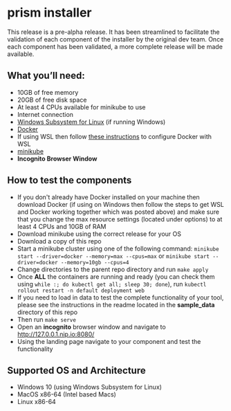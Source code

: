 # prism installer
This release is a pre-alpha release. It has been streamlined to facilitate the validation of each component of the installer by the original dev team. Once each component has been validated, a more complete release will be made available.


## What you’ll need:

+ 10GB of free memory
+ 20GB of free disk space
+ At least 4 CPUs available for minikube to use
+ Internet connection
+ [Windows Subsystem for Linux](https://docs.microsoft.com/en-us/windows/wsl/install) (if running Windows)
+ [Docker](https://minikube.sigs.k8s.io/docs/drivers/docker/)
+ If using WSL then follow [these instructions](https://docs.docker.com/desktop/windows/wsl/#download) to configure Docker with WSL
+ [minikube](https://minikube.sigs.k8s.io/docs/start/)
+ **Incognito Browser Window**



## How to test the components
+ If you don't already have Docker installed on your machine then download Docker (if using on Windows then follow the steps to get WSL and Docker working together which was posted above) and make sure that you change the max resource settings (located under options) to at least 4 CPUs and 10GB of RAM
+ Download minikube using the correct release for your OS
+ Download a copy of this repo
+ Start a minikube cluster using one of the following command: `minikube start --driver=docker --memory=max --cpus=max` or `minikube start --driver=docker --memory=10gb --cpus=4`
+ Change directories to the parent repo directory and run `make apply`
+ Once **ALL** the containers are running and ready (you can check them using `while :; do kubectl get all; sleep 30; done`), run `kubectl rollout restart -n default deployment web`
+ If you need to load in data to test the complete functionality of your tool, please see the instructions in the readme located in the **sample_data** directory of this repo
+ Then run `make serve` 
+ Open an **incognito** browser window and navigate to http://127.0.0.1.nip.io:8080/
+ Using the landing page navigate to your component and test the functionality


## Supported OS and Architecture
+ Windows 10 (using Windows Subsystem for Linux)
+ MacOS x86-64 (Intel based Macs)
+ Linux x86-64
